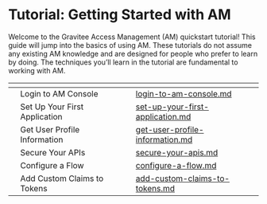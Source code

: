 # Tutorial: Getting Started with AM

Welcome to the Gravitee Access Management (AM) quickstart tutorial! This guide will jump into the basics of using AM. These tutorials do not assume any existing AM knowledge and are designed for people who prefer to learn by doing. The techniques you’ll learn in the tutorial are fundamental to working with AM.&#x20;

<table data-view="cards"><thead><tr><th></th><th></th><th></th><th data-hidden data-card-target data-type="content-ref"></th></tr></thead><tbody><tr><td></td><td>Login to AM Console</td><td></td><td><a href="login-to-am-console.md">login-to-am-console.md</a></td></tr><tr><td></td><td>Set Up Your First Application</td><td></td><td><a href="set-up-your-first-application.md">set-up-your-first-application.md</a></td></tr><tr><td></td><td>Get User Profile Information</td><td></td><td><a href="get-user-profile-information.md">get-user-profile-information.md</a></td></tr><tr><td></td><td>Secure Your APIs</td><td></td><td><a href="secure-your-apis.md">secure-your-apis.md</a></td></tr><tr><td></td><td>Configure a Flow</td><td></td><td><a href="configure-a-flow.md">configure-a-flow.md</a></td></tr><tr><td></td><td>Add Custom Claims to Tokens</td><td></td><td><a href="add-custom-claims-to-tokens.md">add-custom-claims-to-tokens.md</a></td></tr></tbody></table>
